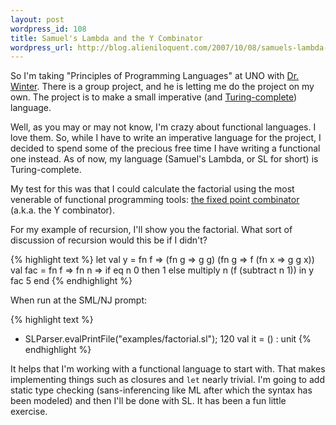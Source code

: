 ```yaml
---
layout: post
wordpress_id: 108
title: Samuel's Lambda and the Y Combinator
wordpress_url: http://blog.alieniloquent.com/2007/10/08/samuels-lambda-and-the-y-combinator/
---
```

So I'm taking "Principles of Programming Languages" at UNO with [Dr.
Winter][1]. There is a group project, and he is letting me do the project on
my own. The project is to make a small imperative (and [Turing-complete][2])
language.

Well, as you may or may not know, I'm crazy about functional languages. I love
them. So, while I have to write an imperative language for the project, I
decided to spend some of the precious free time I have writing a functional
one instead. As of now, my language (Samuel's Lambda, or SL for short) is
Turing-complete.

My test for this was that I could calculate the factorial using the most
venerable of functional programming tools: [the fixed point combinator][3]
(a.k.a. the Y combinator).

For my example of recursion, I'll show you the factorial. What sort of
discussion of recursion would this be if I didn't?

{% highlight text %}
let
  val y = fn f =>
      (fn g => g g) (fn g => f (fn x => g g x))
  val fac = fn f =>
            fn n =>
               if eq n 0 then 1
               else multiply n (f (subtract n 1))
in y fac 5
end
{% endhighlight %}

When run at the SML/NJ prompt:

{% highlight text %}
- SLParser.evalPrintFile("examples/factorial.sl");
120
val it = () : unit
{% endhighlight %}

It helps that I'm working with a functional language to start with. That makes
implementing things such as closures and `let` nearly trivial. I'm going to
add static type checking (sans-inferencing like ML after which the syntax has
been modeled) and then I'll be done with SL. It has been a fun little
exercise.

   [1]: http://faculty.ist.unomaha.edu/winter/

   [2]: http://en.wikipedia.org/wiki/Turing_complete

   [3]: http://en.wikipedia.org/wiki/Fixed_point_combinator

